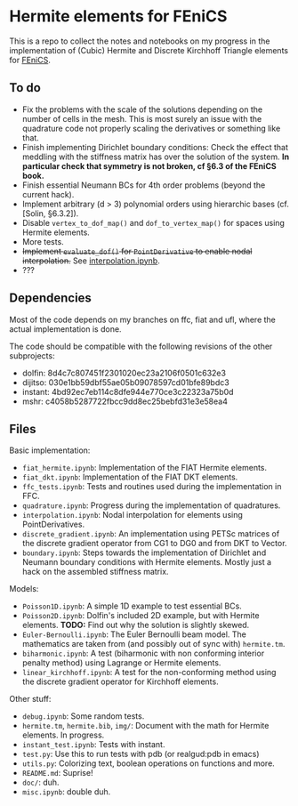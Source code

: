 # Hermite elements for FEniCS #

This is a repo to collect the notes and notebooks on my progress in
the implementation of (Cubic) Hermite and Discrete Kirchhoff Triangle
elements for [FEniCS](https://fenicsproject.org/).

## To do ##

* Fix the problems with the scale of the solutions depending on the
  number of cells in the mesh. This is most surely an issue with the
  quadrature code not properly scaling the derivatives or something
  like that.
* Finish implementing Dirichlet boundary conditions: Check the effect
  that meddling with the stiffness matrix has over the solution of the
  system. **In particular check that symmetry is not broken, cf §6.3 of
  the FEniCS book.**
* Finish essential Neumann BCs for 4th order problems (beyond
  the current hack).
* Implement arbitrary (d > 3) polynomial orders using hierarchic bases
  (cf. [Solin, §6.3.2]).
* Disable `vertex_to_dof_map()` and `dof_to_vertex_map()` for spaces
  using Hermite elements.
* More tests.
* <strike>Implement `evaluate_dof()` for `PointDerivative` to enable
  nodal interpolation.</strike> See 
  [interpolation.ipynb](interpolation.ipynb).
* ???

## Dependencies ##

Most of the code depends on my branches on ffc, fiat and ufl, where
the actual implementation is done.

The code should be compatible with the following revisions of the
other subprojects:

* dolfin: 8d4c7c807451f2301020ec23a2106f0501c632e3
* dijitso: 030e1bb59dbf55ae05b09078597cd01bfe89bdc3
* instant: 4bd92ec7eb114c8dfe944e770ce3c22323a75b0d
* mshr: c4058b5287722fbcc9dd8ec25bebfd31e3e58ea4

## Files ##

Basic implementation:

* `fiat_hermite.ipynb`: Implementation of the FIAT Hermite elements.
* `fiat_dkt.ipynb`: Implementation of the FIAT DKT elements.
* `ffc_tests.ipynb`: Tests and routines used during the implementation
  in FFC.
* `quadrature.ipynb`: Progress during the implementation of
   quadratures.
* `interpolation.ipynb`: Nodal interpolation for elements using
  PointDerivatives.
* `discrete_gradient.ipynb`: An implementation using PETSc matrices of
  the discrete gradient operator from CG1 to DG0 and from DKT to
  Vector<P2>.
* `boundary.ipynb`: Steps towards the implementation of Dirichlet and
  Neumann boundary conditions with Hermite elements. Mostly just a
  hack on the assembled stiffness matrix.

Models:

* `Poisson1D.ipynb`: A simple 1D example to test essential BCs.
* `Poisson2D.ipynb`: Dolfin's included 2D example, but with Hermite
  elements. **TODO:** Find out why the solution is slightly
  skewed.
* `Euler-Bernoulli.ipynb`: The Euler Bernoulli beam model. The
   mathematics are taken from (and possibly out of sync with)
   `hermite.tm`.
* `biharmonic.ipynb`: A test (biharmonic with non conforming interior
   penalty method) using Lagrange or Hermite elements.
* `linear_kirchhoff.ipynb`: A test for the non-conforming method
  using the discrete gradient operator for Kirchhoff elements.

Other stuff:

* `debug.ipynb`: Some random tests.
* `hermite.tm`, `hermite.bib`, `img/`: Document with the math for
  Hermite elements. In progress.
* `instant_test.ipynb`: Tests with instant.
* `test.py`: Use this to run tests with pdb (or realgud:pdb in emacs)
* `utils.py`: Colorizing text, boolean operations on functions and more.
* `README.md`: Suprise!
* `doc/`: duh.
* `misc.ipynb`: double duh.
